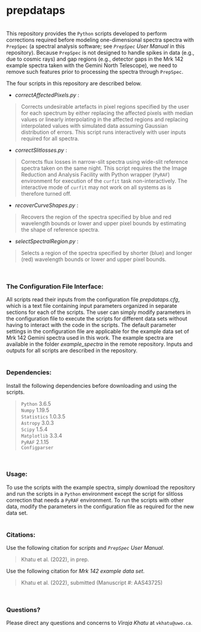 # prepdataps

&nbsp;  
This repository provides the `Python` scripts developed to perform corrections required before modeling one-dimensional spectra spectra with `PrepSpec` (a spectral analysis software; see *`PrepSpec` User Manual* in this repository).  Because `PrepSpec` is not designed to handle spikes in data (e.g., due to cosmic rays) and gap regions (e.g., detector gaps in the Mrk 142 example spectra taken with the Gemini North Telescope), we need to remove such features prior to processing the spectra through `PrepSpec`.  

The four scripts in this repository are described below.  

* *correctAffectedPixels.py* :
> Corrects undesirable artefacts in pixel regions specified by the user for each spectrum by either replacing the affected pixels with median values or linearly interpolating in the affected regions and replacing interpolated values with simulated data assuming Gaussian distribution of errors.  This script runs interactively with user inputs required for all spectra.  

* *correctSlitlosses.py* :
> Corrects flux losses in narrow-slit spectra using wide-slit reference spectra taken on the same night.  This script requires the the Image Reduction and Analysis Facility with Python wrapper (`PyRAF`) environment for execution of the `curfit` task non-interactively.  The interactive mode of `curfit` may not work on all systems as is therefore turned off.  

* *recoverCurveShapes.py* :
> Recovers the region of the spectra specified by blue and red wavelength bounds or lower and upper pixel bounds by estimating the shape of reference spectra.  

* *selectSpectralRegion.py* :
> Selects a region of the spectra specified by shorter (blue) and longer (red) wavelength bounds or lower and upper pixel bounds.  

&nbsp;  
### The Configuration File Interface:  
All scripts read their inputs from the configuration file *prepdataps.cfg*, which is a text file containing input parameters organized in separate sections for each of the scripts.  The user can simply modify parameters in the configuration file to execute the scripts for different data sets without having to interact with the code in the scripts.  The default parameter settings in the configuration file are applicable for the example data set of Mrk 142 Gemini spectra used in this work.  The example spectra are available in the folder *example\_spectra* in the remote repository.  Inputs and outputs for all scripts are described in the repository.  
&nbsp;  
### Dependencies:
Install the following dependencies before downloading and using the scripts.  
> `Python` 3.6.5  
`Numpy` 1.19.5  
`Statistics` 1.0.3.5  
`Astropy` 3.0.3  
`Scipy` 1.5.4  
`Matplotlib` 3.3.4  
`PyRAF` 2.1.15  
`Configparser`

&nbsp;  
### Usage:  
To use the scripts with the example spectra, simply download the repository and run the scripts in a `Python` environment except the script for slitloss correction that needs a `PyRAF` environment.  To run the scripts with other data, modify the parameters in the configuration file as required for the new data set.  
&nbsp;  
### Citations:  
Use the following citation for *scripts* and *`PrepSpec` User Manual*.
> Khatu et al. (2022), in prep.  

Use the following citation for *Mrk 142 example data set*.
> Khatu et al. (2022), submitted (Manuscript #: AAS43725)

&nbsp;  
### Questions?
Please direct any questions and concerns to *Viraja Khatu* at `vkhatu@uwo.ca`.